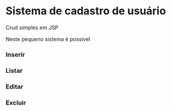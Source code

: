 # Sistema de cadastro de usuário
Crud simples em JSP

Neste pequeno sistema é possivel
<h3>Inserir</h3>
<h3>Listar</h3>
<h3>Editar</h3>
<h3>Excluir</h3>


